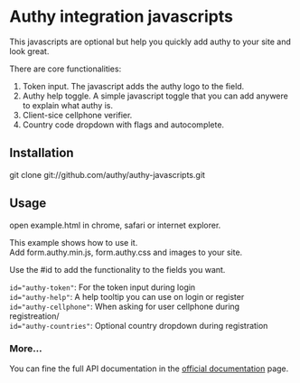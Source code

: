 # Authy integration javascripts

This javascripts are optional but help you quickly add authy to your
site and look great.

There are core functionalities: 

1. Token input. The javascript adds the authy logo to the field.
2. Authy help toggle. A simple javascript toggle that you can add
   anywere to explain what authy is.
3. Client-sice cellphone  verifier.
4. Country code dropdown with flags and autocomplete.



## Installation

  git clone git://github.com/authy/authy-javascripts.git

## Usage

open example.html in chrome, safari or internet explorer.  

This example shows how to use it.   
Add form.authy.min.js, form.authy.css and images to your site.  

Use the #id to add the functionality to the fields you want.  

`id="authy-token"`: For the token input during login  
`id="authy-help"`: A help tooltip you can use on login or register  
`id="authy-cellphone"`: When asking for user cellphone during  
registreation/  
`id="authy-countries"`: Optional country dropdown during registration  


### More…

You can fine the full API documentation in the [official documentation](https://docs.authy.com) page.



